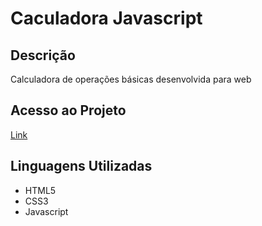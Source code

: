 <h1>Caculadora Javascript</h1>

<h2>Descrição</h2>
<p>Calculadora de operações básicas desenvolvida para web</p>

<h2>Acesso ao Projeto</h2>
<a href="https://alexandrecontee.github.io/CalcJs/">Link</a>

<h2>Linguagens Utilizadas</h2>
<ul>
  <li>HTML5</li>
  <li>CSS3</li>
  <li>Javascript</li>
</ul>
